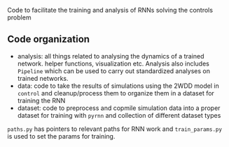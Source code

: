 Code to facilitate the training and analysis of RNNs solving the controls problem

## Code organization
- analysis: all things related to analysing the dynamics of a trained network. helper functions, visualization etc. Analysis also includes `Pipeline` which can be used to carry out standardized analyses on trained networks.
- data: code to take the results of simulations using the 2WDD model in `control` and cleanup/process them to organize them in a dataset for training the RNN
- dataset: code to preprocess and copmile simulation data into a proper dataset for training with `pyrnn` and collection of different dataset types

`paths.py` has pointers to relevant paths for RNN work and `train_params.py` is used to set the params for training. 
